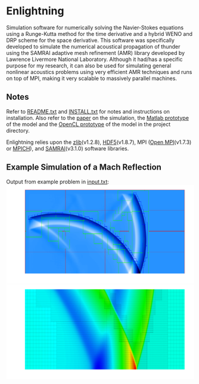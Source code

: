 # Enlightning

Simulation software for numerically solving the Navier-Stokes equations using a Runge-Kutta method for the time derivative and a hybrid WENO and DRP scheme for the space derivative. This software was specifically developed to simulate the numerical acoustical propagation of thunder using the SAMRAI adaptive mesh refinement (AMR) library developed by Lawrence Livermore National Laboratory. Although it had/has a specific purpose for my research, it can also be used for simulating general nonlinear acoustics problems using very efficient AMR techniques and runs on top of MPI, making it very scalable to massively parallel machines.

## Notes

Refer to [README.txt](README.txt) and [INSTALL.txt](INSTALL.txt) for notes and instructions on installation. Also refer to the [paper](paper/jr_dissertation) on the simulation, the [Matlab prototype](matlab/hybrid.m) of the model and the [OpenCL prototype](opencl/main.c) of the model in the project directory.

Enlightning relies upon the [zlib](http://www.zlib.net/)(v1.2.8), [HDF5](http://www.hdfgroup.org/HDF5/)(v1.8.7), MPI ([Open MPI](http://www.open-mpi.org)(v1.7.3) or [MPICH](http://www.mpich.org)), and [SAMRAI](https://computation-rnd.llnl.gov/SAMRAI/)(v3.1.0) software libraries.


## Example Simulation of a Mach Reflection
Output from example problem in [input.txt](input.txt):
![Screenshot](media/mach_stem1.png)
![Screenshot](media/mach_stem2.png)